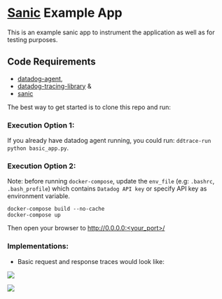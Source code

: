 # [Sanic](https://sanic.readthedocs.io/en/latest/index.html) Example App

This is an example sanic app to instrument the application as well as for testing purposes.

## Code Requirements

- <a href="https://docs.datadoghq.com/agent/basic_agent_usage/?tab=agentv6v7">datadog-agent</a>, 
- <a href="https://docs.datadoghq.com/tracing/setup/python/">datadog-tracing-library</a> & 
- <a href="https://sanic.readthedocs.io/en/latest/index.html">sanic</a>

The best way to get started is to clone this repo and run:

### Execution Option 1:

If you already have datadog agent running, you could run: ```ddtrace-run python basic_app.py```.

### Execution Option 2:

Note: before running ```docker-compose```, update the ```env_file``` (e.g: ```.bashrc```, ```.bash_profile```) which contains ```Datadog API key``` or specify API key as environment variable.

```
docker-compose build --no-cache
docker-compose up
```

Then open your browser to http://0.0.0.0:<your_port>/

### Implementations:

- Basic request and response traces would look like:

![](https://p-qkfgo2.t2.n0.cdn.getcloudapp.com/items/6qu260YR/Image%202020-07-22%20at%2012.25.34%20PM.png?v=88a7c0746edd328bfc44f7313e4b6c72)

![](https://p-qkfgo2.t2.n0.cdn.getcloudapp.com/items/wbuW2Jz8/Image%202020-07-22%20at%2012.27.04%20PM.png?v=db356cda678401d10c4cd526e248fe5c)
